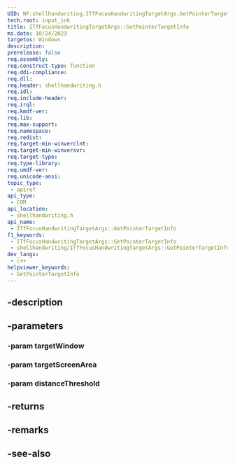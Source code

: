 ```yaml
---
UID: NF:shellhandwriting.ITfFocusHandwritingTargetArgs.GetPointerTargetInfo
tech.root: input_ink
title: ITfFocusHandwritingTargetArgs::GetPointerTargetInfo
ms.date: 10/24/2023
targetos: Windows
description: 
prerelease: false
req.assembly: 
req.construct-type: function
req.ddi-compliance: 
req.dll: 
req.header: shellhandwriting.h
req.idl: 
req.include-header: 
req.irql: 
req.kmdf-ver: 
req.lib: 
req.max-support: 
req.namespace: 
req.redist: 
req.target-min-winverclnt: 
req.target-min-winversvr: 
req.target-type: 
req.type-library: 
req.umdf-ver: 
req.unicode-ansi: 
topic_type:
 - apiref
api_type:
 - COM
api_location:
 - shellhandwriting.h
api_name:
 - ITfFocusHandwritingTargetArgs::GetPointerTargetInfo
f1_keywords:
 - ITfFocusHandwritingTargetArgs::GetPointerTargetInfo
 - shellhandwriting/ITfFocusHandwritingTargetArgs::GetPointerTargetInfo
dev_langs:
 - c++
helpviewer_keywords:
 - GetPointerTargetInfo
---
```


## -description

## -parameters

### -param targetWindow

### -param targetScreenArea

### -param distanceThreshold

## -returns

## -remarks

## -see-also

